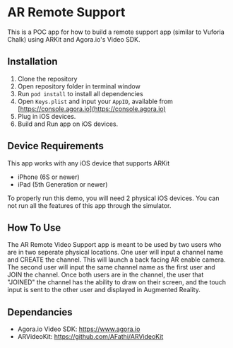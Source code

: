# AR Remote Support
This is a POC app for how to build a remote support app (similar to Vuforia Chalk) using ARKit and Agora.io's Video SDK.

## Installation
1. Clone the repository
2. Open repository folder in terminal window 
3. Run `pod install` to install all dependencies
4. Open `Keys.plist` and input your `AppID`, available from [https://console.agora.io](https://console.agora.io)
5. Plug in iOS devices.
6. Build and Run app on iOS devices.

## Device Requirements
This app works with any iOS device that supports ARKit 
- iPhone (6S or newer)
- iPad (5th Generation or newer)

To properly run this demo, you will need 2 physical iOS devices. You can not run all the features of this app through the simulator. 

## How To Use
The AR Remote Video Support app is meant to be used by two users who are in two seperate physical locations. One user will input a channel name and CREATE the channel. This will launch a back facing AR enable camera. 
The second user will input the same channel name as the first user and JOIN the channel. Once both users are in the channel, the user that "JOINED" the channel has the ability to draw on their screen, and the touch input is sent to the other user and displayed in Augmented Reality. 

## Dependancies
- Agora.io Video SDK: https://www.agora.io
- ARVideoKit: https://github.com/AFathi/ARVideoKit
